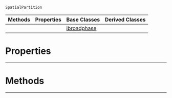  `SpatialPartition`

|Methods|Properties|Base Classes|Derived Classes|
|---|---|---|---|
| | |[ibroadphase](https://plasmaengine.github.io/PlasmaDocs/Plasma1/C++/code_reference/class_reference/ibroadphase.md)| |


 #  Properties


---  
 #  Methods


---  
 

 